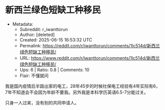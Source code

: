 # 新西兰绿色短缺工种移民

- Metadata:
  - Subreddit: r_iwanttorun
  - Author: [deleted]
  - Created: 2025-06-15 16:53:32 UTC
  - Permalink: https://reddit.com/r/iwanttorun/comments/1lc514d/新西兰绿色短缺工种移民/
  - URL: https://www.reddit.com/r/iwanttorun/comments/1lc514d/新西兰绿色短缺工种移民/
  - Ups: 6 | Ratio: 0.8 | Comments: 10
  - Flair: 不懂就问


我是国内疫情后半路出家的电工，28年45岁的时候社保电工经验有4年实际有6，7年不知道会不会因为年龄不要我。另外我是本科学历英语6.5-7分能过关。

只身一人过来，没有别的共同申请人。

